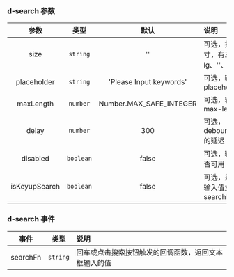 ### d-search 参数

|     参数      |   类型    |          默认           | 说明                                    |
| :-----------: | :-------: | :---------------------: | :-------------------------------------- |
|     size      | `string`  |           ''            | 可选，搜索框尺寸，有三种选择 lg、''、sm |
|  placeholder  | `string`  | 'Please Input keywords' | 可选，输入框的 placeholder              |
|   maxLength   | `number`  | Number.MAX_SAFE_INTEGER | 可选，输入框的 max-length               |
|     delay     | `number`  |           300           | 可选，debounceTime 的延迟               |
|   disabled    | `boolean` |          false          | 可选，输入框是否可用                    |
| isKeyupSearch | `boolean` |          false          | 可选，是否支持输入值立即出发 searchFn   |

### d-search 事件

|   事件   |   类型   | 说明                                                 |
| :------: | :------: | :--------------------------------------------------- |
| searchFn | `string` | 回车或点击搜索按钮触发的回调函数，返回文本框输入的值 |
